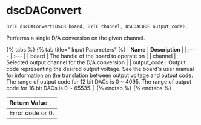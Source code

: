 # dscDAConvert

```c
BYTE dscDAConvert(DSCB board, BYTE channel, DSCDACODE output_code);
```

Performs a single D/A conversion on the given channel.

{% tabs %}
{% tab title=" Input Parameters" %}
| **Name** | **Description** |
| :--- | :--- |
| board | The handle of the board to operate on |
| channel | Selected output channel for the D/A conversion |
| output\_code | Output code representing the desired output voltage. See the board's user manual for information on the translation between output voltage and output code. The range of output code for 12 bit DACs is 0 ~ 4095. The range of output code for 16 bit DACs is 0 ~ 65535. |
{% endtab %}
{% endtabs %}

| Return Value |
| :--- |
| Error code or 0. |

